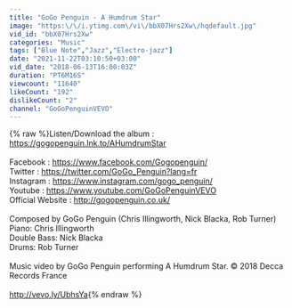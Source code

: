 ```yaml
---
title: "GoGo Penguin - A Humdrum Star"
image: "https:\/\/i.ytimg.com\/vi\/bbX07Hrs2Xw\/hqdefault.jpg"
vid_id: "bbX07Hrs2Xw"
categories: "Music"
tags: ["Blue Note","Jazz","Electro-jazz"]
date: "2021-11-22T03:10:50+03:00"
vid_date: "2018-06-13T16:00:03Z"
duration: "PT6M16S"
viewcount: "11640"
likeCount: "192"
dislikeCount: "2"
channel: "GoGoPenguinVEVO"
---
```

{% raw %}Listen/Download the album : <a rel="nofollow" target="blank" href="https://gogopenguin.lnk.to/AHumdrumStar">https://gogopenguin.lnk.to/AHumdrumStar</a><br /><br />Facebook : <a rel="nofollow" target="blank" href="https://www.facebook.com/Gogopenguin/">https://www.facebook.com/Gogopenguin/</a><br />Twitter : <a rel="nofollow" target="blank" href="https://twitter.com/GoGo_Penguin?lang=fr">https://twitter.com/GoGo_Penguin?lang=fr</a><br />Instagram : <a rel="nofollow" target="blank" href="https://www.instagram.com/gogo_penguin/">https://www.instagram.com/gogo_penguin/</a><br />Youtube : <a rel="nofollow" target="blank" href="https://www.youtube.com/GoGoPenguinVEVO">https://www.youtube.com/GoGoPenguinVEVO</a><br />Official Website : <a rel="nofollow" target="blank" href="http://gogopenguin.co.uk/">http://gogopenguin.co.uk/</a><br /><br />Composed by GoGo Penguin (Chris Illingworth, Nick Blacka, Rob Turner) <br />Piano: Chris Illingworth <br />Double Bass: Nick Blacka <br />Drums: Rob Turner<br /><br />Music video by GoGo Penguin performing A Humdrum Star. © 2018 Decca Records France<br /><br /><a rel="nofollow" target="blank" href="http://vevo.ly/UbhsYa">http://vevo.ly/UbhsYa</a>{% endraw %}
